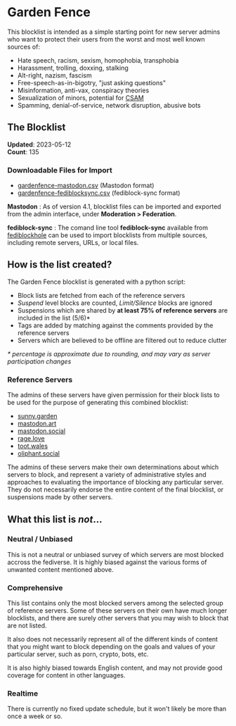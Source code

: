 # Garden Fence

This blocklist is intended as a simple starting point for new server admins who want to protect their users from the worst and most well known sources of:

- Hate speech, racism, sexism, homophobia, transphobia
- Harassment, trolling, doxxing, stalking
- Alt-right, nazism, fascism
- Free-speech-as-in-bigotry, "just asking questions"
- Misinformation, anti-vax, conspiracy theories
- Sexualization of minors, potential for [CSAM](https://www.missingkids.org/theissues/csam)
- Spamming, denial-of-service, network disruption, abusive bots


## The Blocklist

**Updated**: 2023-05-12  
**Count**: 135  

### Downloadable Files for Import
- [gardenfence-mastodon.csv](https://github.com/gardenfence/blocklist/blob/main/gardenfence-mastodon.csv) (Mastodon format)
- [gardenfence-fediblocksync.csv](https://github.com/gardenfence/blocklist/blob/main/gardenfence-fediblocksync.csv) (fediblock-sync format)

**Mastodon**
: As of version 4.1, blocklist files can be imported and exported from the admin interface, under **Moderation > Federation**.

**fediblock-sync**
: The comand line tool **fediblock-sync** available from [fediblockhole](https://github.com/eigenmagic/fediblockhole) can be used to import blocklists from multiple sources, including remote servers, URLs, or local files.

## How is the list created?

The Garden Fence blocklist is generated with a python script:

- Block lists are fetched from each of the reference servers
- *Suspend* level blocks are counted, *Limit/Silence* blocks are ignored
- Suspensions which are shared by **at least 75% of reference servers** are included in the list (5/6)\*
- Tags are added by matching against the comments provided by the reference servers
- Servers which are believed to be offline are filtered out to reduce clutter

 *\* percentage is approximate due to rounding, and may vary as server participation changes*

### Reference Servers

The admins of these servers have given permission for their block lists to be used for the purpose of generating this combined blocklist:

- [sunny.garden](https://sunny.garden)
- [mastodon.art](https://mastodon.art)
- [mastodon.social](https://mastodon.social)
- [rage.love](https://rage.love)
- [toot.wales](https://toot.wales)
- [oliphant.social](https://oliphant.social)

The admins of these servers make their own determinations about which servers to block, and represent a variety of administrative styles and approaches to evaluating the importance of blocking any particular server. They do not necessarily endorse the entire content of the final blocklist, or suspensions made by other servers.

## What this list is *not*...

### Neutral / Unbiased

This is not a neutral or unbiased survey of which servers are most blocked accross the fediverse. It is highly biased against the various forms of unwanted content mentioned above.

### Comprehensive

This list contains only the most blocked servers among the selected group of reference servers.  Some of these servers on their own have much longer blocklists, and there are surely other servers that you may wish to block that are not listed.

It also does not necessarily represent all of the different kinds of content that you might want to block depending on the goals and values of your particular server, such as porn, crypto, bots, etc.

It is also highly biased towards English content, and may not provide good coverage for content in other languages.

### Realtime

There is currently no fixed update schedule, but it won't likely be more than once a week or so.
